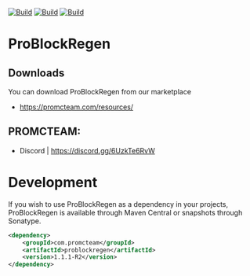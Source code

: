 [![Build](https://github.com/promcteam/problockregen/actions/workflows/maven.yml/badge.svg?branch=main)](https://github.com/promcteam/promccore/packages/1203744)
[![Build](https://github.com/promcteam/problockregen/actions/workflows/release.yml/badge.svg?branch=main)](https://github.com/promcteam/promccore/packages/1203744)
[![Build](https://github.com/promcteam/problockregen/actions/workflows/devbuild.yml/badge.svg?branch=dev)](https://github.com/promcteam/promccore/packages/1203744)

# ProBlockRegen

## Downloads
You can download ProBlockRegen from our marketplace
* https://promcteam.com/resources/

## PROMCTEAM:
* Discord | https://discord.gg/6UzkTe6RvW

# Development 

If you wish to use ProBlockRegen as a dependency in your projects, ProBlockRegen is available through Maven Central
or snapshots through Sonatype.

```xml
<dependency>
    <groupId>com.promcteam</groupId>
    <artifactId>problockregen</artifactId>
    <version>1.1.1-R2</version>
</dependency>
```
